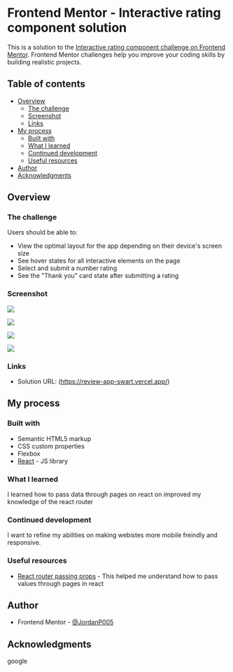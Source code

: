 # Frontend Mentor - Interactive rating component solution

This is a solution to the [Interactive rating component challenge on Frontend Mentor](https://www.frontendmentor.io/challenges/interactive-rating-component-koxpeBUmI). Frontend Mentor challenges help you improve your coding skills by building realistic projects.

## Table of contents

- [Overview](#overview)
  - [The challenge](#the-challenge)
  - [Screenshot](#screenshot)
  - [Links](#links)
- [My process](#my-process)
  - [Built with](#built-with)
  - [What I learned](#what-i-learned)
  - [Continued development](#continued-development)
  - [Useful resources](#useful-resources)
- [Author](#author)
- [Acknowledgments](#acknowledgments)

## Overview

### The challenge

Users should be able to:

- View the optimal layout for the app depending on their device's screen size
- See hover states for all interactive elements on the page
- Select and submit a number rating
- See the "Thank you" card state after submitting a rating

### Screenshot

![](./screenshots/review1.png)

![](./screenshots/review2.png)

![](./screenshots/reviewm1.png)

![](./screenshots/reviewm2.png)

### Links

- Solution URL: (https://review-app-swart.vercel.app/)

## My process

### Built with

- Semantic HTML5 markup
- CSS custom properties
- Flexbox
- [React](https://reactjs.org/) - JS library

### What I learned

I learned how to pass data through pages on react on improved my knowledge of the react router

### Continued development

I want to refine my abilities on making webistes more mobile freindly and responsive.

### Useful resources

- [React router passing props](https://www.youtube.com/watch?v=9cwQa5hdjs8) - This helped me understand how to pass values through pages in react

## Author

- Frontend Mentor - [@JordanP005](https://www.frontendmentor.io/profile/JordanP005)

## Acknowledgments

google
